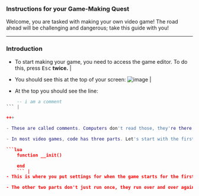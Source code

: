 ### Instructions for your Game-Making Quest

Welcome, you are tasked with making your own video game!
The road ahead will be challenging and dangerous; take this guide with you!

---

### Introduction

- To start making your game, you need to access the game editor. To do this, press <kbd>Esc</kbd> **twice.** |

- You should see this at the top  of your screen:
![image](https://user-images.githubusercontent.com/17536161/32310549-d306ebb2-bfde-11e7-9f03-1d329887805b.png) |

- At the top you should see the line: 
```lua
	-- i am a comment
``` |

+++

- These are called comments. Computers don't read those, they're there as notes for the programmer |

- In most video games, code has three parts. Let's start with the first one...

```lua
    function __init()

    end
    ``` |
- This is where you put settings for when the game starts for the first time. It only runs **one time at the beginning of the game.** |

- The other two parts don't just run once, they run over and over again like a loop! They make up what's called the **Game Loop.** |

